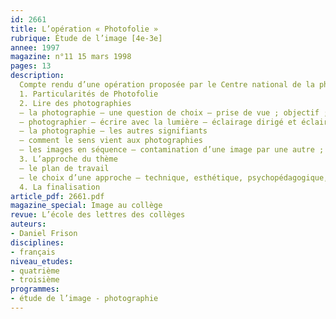 ```yaml
---
id: 2661
title: L’opération « Photofolie »
rubrique: Étude de l’image [4e-3e]
annee: 1997
magazine: n°11 15 mars 1998
pages: 13
description: 
  Compte rendu d’une opération proposée par le Centre national de la photographie à destination du public scolaire…
  1. Particularités de Photofolie
  2. Lire des photographies
  – la photographie – une question de choix – prise de vue ; objectif ; planches-contact ; noir et blanc…
  – photographier – écrire avec la lumière – éclairage dirigé et éclairage diffus
  – la photographie – les autres signifiants
  – comment le sens vient aux photographies
  – les images en séquence – contamination d’une image par une autre ; « l’effet Koulechov » ; photographie et texte
  3. L’approche du thème
  – le plan de travail
  – le choix d’une approche – technique, esthétique, psychopédagogique,  le choix d’une forme photographique
  4. La finalisation
article_pdf: 2661.pdf
magazine_special: Image au collège
revue: L’école des lettres des collèges
auteurs:
- Daniel Frison
disciplines:
- français
niveau_etudes:
- quatrième
- troisième
programmes:
- étude de l’image - photographie
---
```

